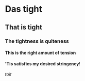 # Das tight
## That is tight
### The tightness is quiteness
#### This is the right amount of tension
**'Tis satisfies my desired stringency!** <br /> <br />
_toit_
